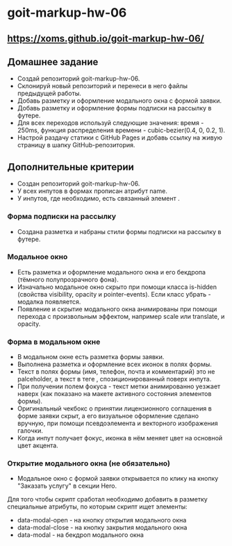 # goit-markup-hw-06
## https://xoms.github.io/goit-markup-hw-06/
## Домашнее задание
- Создай репозиторий goit-markup-hw-06.
- Склонируй новый репозиторий и перенеси в него файлы предыдущей работы.
- Добавь разметку и оформление модального окна с формой заявки.
- Добавь разметку и оформление формы подписки на рассылку в футере.
- Для всех переходов используй следующие значения: время - 250ms, функция распределения времени - cubic-bezier(0.4, 0, 0.2, 1).
- Настрой раздачу статики с GitHub Pages и добавь ссылку на живую страницу в шапку GitHub-репозитория.

## Дополнительные критерии
- Создан репозиторий goit-markup-hw-06.
- У всех инпутов в формах прописан атрибут name.
- У инпутов, где необходимо, есть связанный элемент <label>.

### Форма подписки на рассылку
- Создана разметка и набраны стили формы подписки на рассылку в футере.

### Модальное окно
- Есть разметка и оформление модального окна и его бекдропа (тёмного полупрозрачного фона).
- Изначально модальное окно скрыто при помощи класса is-hidden (свойства visibility, opacity и pointer-events). Если класс убрать - модалка появляется.
- Появление и скрытие модального окна анимированы при помощи перехода с произвольным эффектом, например scale или translate, и opacity.

### Форма в модальном окне
- В модальном окне есть разметка формы заявки.
- Выполнена разметка и оформление всех иконок в полях формы.
- Текст в полях формы (имя, телефон, почта и комментарий) это не palceholder, а текст в теге <label>, спозиционированный поверх инпута.
- При получении полем фокуса - текст метки анимированно уезжает наверх (как показано на макете активного состояния элементов формы).
- Оригинальный чекбокс о принятии лицензионного соглашения в форме заявки скрыт, а его визуальное оформление сделано вручную, при помощи псевдоэлемента и векторного изображения галочки.
- Когда инпут получает фокус, иконка в нём меняет цвет на основной цвет акцента.

### Открытие модального окна (не обязательно)
- Модальное окно с формой заявки открывается по клику на кнопку "Заказать услугу" в секции Hero. 

Для того чтобы скрипт сработал необходимо добавить в разметку специальные атрибуты, по которым скрипт ищет элементы:

- data-modal-open - на кнопку открытия модального окна
- data-modal-close - на кнопку закрытия модального окна
- data-modal - на бекдроп модального окна
